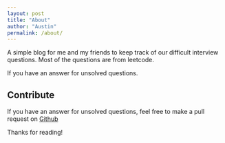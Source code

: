 ```yaml
---
layout: post
title: "About"
author: "Austin"
permalink: /about/
---
```


A simple blog for me and my friends to keep track of our difficult interview questions. Most of the questions are from leetcode.

If you have an answer for unsolved questions.

## Contribute
If you have an answer for unsolved questions, feel free to make a pull request on [Github](https://github.com/rockmanvnx6/InterviewQuestion/)

Thanks for reading!
